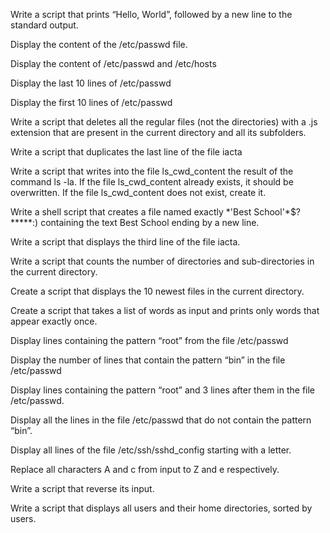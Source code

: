 Write a script that prints “Hello, World”, followed by a new line to the standard output.

Display the content of the /etc/passwd file.

Display the content of /etc/passwd and /etc/hosts

Display the last 10 lines of /etc/passwd

Display the first 10 lines of /etc/passwd

Write a script that deletes all the regular files (not the directories) with a .js extension that are present in the current directory and all its subfolders.

Write a script that duplicates the last line of the file iacta 

Write a script that writes into the file ls_cwd_content the result of the command ls -la. If the file ls_cwd_content already exists, it should be overwritten. If the file ls_cwd_content does not exist, create it. 

Write a shell script that creates a file named exactly \*\'Best School\'\*$\?\*\*\*\*\*:) containing the text Best School ending by a new line. 

Write a script that displays the third line of the file iacta. 

Write a script that counts the number of directories and sub-directories in the current directory.

Create a script that displays the 10 newest files in the current directory.

Create a script that takes a list of words as input and prints only words that appear exactly once. 

Display lines containing the pattern “root” from the file /etc/passwd 

Display the number of lines that contain the pattern “bin” in the file /etc/passwd

Display lines containing the pattern “root” and 3 lines after them in the file /etc/passwd. 

Display all the lines in the file /etc/passwd that do not contain the pattern “bin”. 

Display all lines of the file /etc/ssh/sshd_config starting with a letter. 

Replace all characters A and c from input to Z and e respectively. 

Write a script that reverse its input. 

Write a script that displays all users and their home directories, sorted by users.
